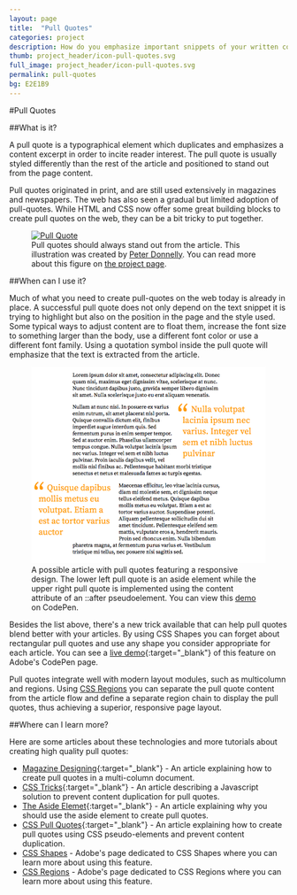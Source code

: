 ```yaml
---
layout: page
title:  "Pull Quotes"
categories: project
description: How do you emphasize important snippets of your written content?
thumb: project_header/icon-pull-quotes.svg
full_image: project_header/icon-pull-quotes.svg
permalink: pull-quotes
bg: E2E1B9
---
```

#Pull Quotes

##What is it?

A pull quote is a typographical element which duplicates and emphasizes a content excerpt in order to incite reader interest. The pull quote is usually styled differently than the rest of the article and positioned to stand out from the page content.

Pull quotes originated in print, and are still used extensively in magazines and newspapers. The web has also seen a gradual but limited adoption of pull-quotes. While HTML and CSS now offer some great building blocks to create pull quotes on the web, they can be a bit tricky to put together.

<figure>
  <a href="https://www.behance.net/gallery/5241031/HotRumCow-Magazine" target="_blank">
    <img src="{{site.baseurl}}/img/hotrumcow-pull-quote.jpg" alt="Pull Quote">
  </a>
  <figcaption>
     Pull quotes should always stand out from the article. This illustration was created by <a href="http://www.behance.net/donnellyillustration">Peter Donnelly</a>. You can read more about this figure on <a href="https://www.behance.net/gallery/5241031/HotRumCow-Magazine">the project page</a>.
  </figcaption>
</figure>

##When can I use it?

Much of what you need to create pull-quotes on the web today is already in place. A successful pull quote does not only depend on the text snippet it is trying to highlight but also on the position in the page and the style used. Some typical ways to adjust content are to float them, increase the font size to something larger than the body, use a different font color or use a different font family. Using a quotation symbol inside the pull quote will emphasize that the text is extracted from the article.

<figure>
  <a href="http://codepen.io/adobe/full/oDLwm" target="_blank">
    <img src="/img/pull-quotes/pull-quotes-screenshot.png" alt="Pull quotes article screenshot"></img>
  </a>
  <figcaption>
    A possible article with pull quotes featuring a responsive design. The lower left pull quote is an aside element while the upper right pull quote is implemented using the content attribute of an ::after pseudoelement. You can view this <a href="http://codepen.io/adobe/full/oDLwm">demo</a> on CodePen.
  </figcaption>
</figure>

Besides the list above, there's a new trick available that can help pull quotes blend better with your articles. By using CSS Shapes you can forget about rectangular pull quotes and use any shape you consider appropriate for each article. You can see a [live demo][demo-shapes]{:target="_blank"} of this feature on Adobe's CodePen page.

Pull quotes integrate well with modern layout modules, such as multicolumn and regions. Using [CSS Regions][regions] you can separate the pull quote content from the article flow and define a separate region chain to display the pull quotes, thus achieving a superior, responsive page layout.

##Where can I learn more?

Here are some articles about these technologies and more tutorials about creating high quality pull quotes:

- [Magazine Designing][magazine]{:target="_blank"} - An article explaining how to create pull quotes in a multi-column document.
- [CSS Tricks][css-tricks]{:target="_blank"} - An article describing a Javascript solution to prevent content duplication for pull quotes.
- [The Aside Elemet][aside]{:target="_blank"} - An article explaining why you should use the aside element to create pull quotes.
- [CSS Pull Quotes][css-pull-quotes]{:target="_blank"} - An article explaining how to create pull quotes using CSS pseudo-elements and prevent content duplication.
- [CSS Shapes][shapes] - Adobe's page dedicated to CSS Shapes where you can learn more about using this feature.
- [CSS Regions][regions] - Adobe's page dedicated to CSS Regions where you can learn more about using this feature.

[demo]: http://codepen.io/adobe/full/oDLwm
[demo-shapes]: http://codepen.io/adobe/full/udibs
[aside]: http://www.impressivewebs.com/aside-vs-blockquote-html5
[css-tricks]: http://css-tricks.com/better-pull-quotes
[magazine]: http://www.magazinedesigning.com/pull-quotes
[shapes]: http://webplatform.adobe.com/shapes
[regions]: http://webplatform.adobe.com/regions
[css-pull-quotes]: http://miekd.com/articles/pull-quotes-with-html5-and-css

